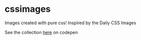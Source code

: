 # cssimages
Images created with pure css! Inspired by the Daily CSS Images

See the collection [here](https://codepen.io/collection/nvxBjv/) on codepen
